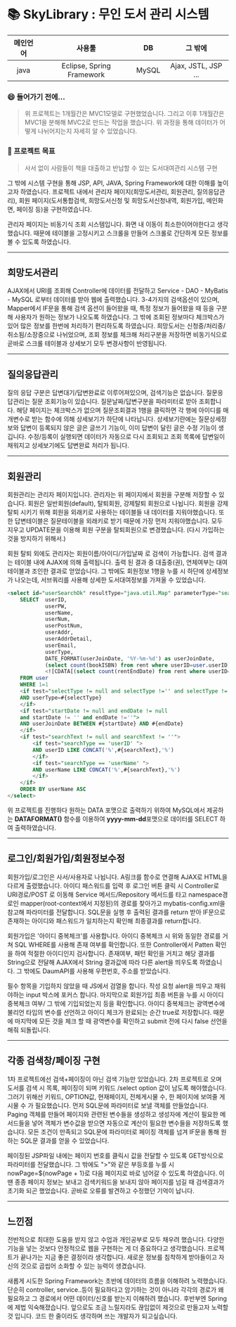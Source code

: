 # :books: SkyLibrary : 무인 도서 관리 시스템


|메인언어|사용툴|DB|그 밖에|
|:--:|:--:|:--:|:--:|
|java|Eclipse, Spring Framework|MySQL|Ajax, JSTL, JSP ...|


### :smile: 들어가기 전에...
 > 위 프로젝트는 1개월간은 MVC1모델로 구현했었습니다. 그리고 이후 1개월간은 MVC1을 분해해 MVC2로 만드는 작업을 했습니다. 위 과정을 통해 데이터가 어떻게 나뉘어지는지 자세히 알 수 있었습니다.

### :star2: 프로젝트 목표
>사서 없이 사람들이 책을 대출하고 반납할 수 있는 도서대여관리 시스템 구현

 그 밖에 시스템 구현을 통해 JSP, API, JAVA, Spring Framework에 대한 이해를 높이고자 하였습니다. 프로젝트 내에서 관리자 페이지(희망도서관리, 회원관리, 질의응답관리), 회원 페이지(도서통합검색, 희망도서신청 및 희망도서신청내역, 회원가입, 메인화면, 페이징 등)을 구현하였습니다.


관리자 페이지는 비동기식 조회 시스템입니다. 
화면 내 이동이 최소한이어야한다고 생각했습니다. 때문에 테이블을 고정시키고 스크롤을 만들어 스크롤로 간단하게 모든 정보를 볼 수 있도록 하였습니다.

---

## 희망도서관리
AJAX에서 URI를 조회해 Controller에 데이터를 전달하고 Service - DAO - MyBatis - MySQL 로부터 데이터를 받아 웹에 출력했습니다. 3-4가지의 검색옵션이 있으며, Mapper에서 IF문을 통해 검색 옵션이 들어왔을 때, 특정 정보가 들어왔을 때 등을 구분해 사용자가 원하는 정보가 나오도록 하였습니다. 그 밖에 조회된 정보마다 체크박스가 있어 많은 정보를 한번에 처리하기 편리하도록 하였습니다.
희망도서는 신청중/처리중/취소됨/소장중으로 나뉘었으며, 조회 정보를 체크해 처리구분을 저장하면 비동기식으로 곧바로 스크롤 테이블과 상세보기 모두 변경사항이 반영됩니다.

---
## 질의응답관리
질의 응답 구분은 답변대기/답변완료로 이루어져있으며, 검색기능은 없습니다.
질문응답관리는 질문 조회기능이 있습니다. 질문날짜/답변구분을 파라미터로 받아 조회합니다. 해당 페이지는 체크박스가 없으며 질문조회결과 1행을 클릭하면 각 행에 아이디를 매개변수로 받는 함수에 의해 상세보기가 하단에 나타납니다. 상세보기란에는 질문상세정보와 답변이 등록되지 않은 글은 글쓰기 기능이, 이미 답변이 달린 글은 수정 기능이 생깁니다. 수정/등록이 실행되면 데이터가 자동으로 다시 조회되고 조회 목록에 답변일이 채워지고 상세보기에도 답변완료 처리가 됩니다.

---

## 회원관리
회원관리는 관리자 페이지입니다. 관리자는 위 페이지에서 회원을 구분해 저장할 수 있습니다. 회원은 일반회원(default), 탈퇴회원, 강제탈퇴 회원으로 나뉩니다.
회원을 강제탈퇴 시키기 위해 회원을 외래키로 사용하는 테이블들 내 데이터를 지워야했습니다. 또한 답변테이블은 질문테이블을 외래키로 받기 때문에 가장 먼저 지워야했습니다. 모두 지우고 UPDATE문을 이용해 회원 구분을 탈퇴회원으로 변경했습니다. (다시 가입하는 것을 방지하기 위해서.)

회원 탈퇴 외에도 관리자는 회원이름/아이디/가입날짜 로 검색이 가능합니다. 검색 결과는 테이블 내에 AJAX에 의해 출력됩니다. 출력 된 결과 중 대출중(권), 연체여부는 대여테이블과 조인한 결과로 얻었습니다. 그 밖에도 회원정보 1행을 누를 시 하단에 상세정보가 나오는데, 서브쿼리를 사용해 상세한 도서대여정보를 가져올 수 있었습니다.

```sql
<select id="userSearchOk" resultType="java.util.Map" parameterType="searchVO">
	SELECT  userID,
			userPW,
			userName,
			userNum,
			userPostNum, 
			userAddr,
			userAddrDetail,
			userEmail,
			userType,
			DATE_FORMAT(userJoinDate, '%Y-%m-%d') as userJoinDate,
			(select count(bookISBN) from rent where userID=user.userID) as rentCount,
			<![CDATA[(select count(rentEndDate) from rent where userID=user.userID and rentEndDate < curdate()) as lateRentCount]]>
	FROM user
	WHERE 1=1
	<if test="selectType != null and selectType !='' and selectType != 3">
	AND userType=#{selectType}
	</if>
	<if test="startDate != null and endDate != null 
	and startDate != '' and endDate !=''">
	AND userJoinDate BETWEEN #{startDate} AND #{endDate}
	</if>
	<if test="searchText != null and searchText != ''">
		<if test="searchType == 'userID' ">
		AND userID LIKE CONCAT('%',#{searchText},'%')
		</if>
		<if test="searchType == 'userName' ">
		AND userName LIKE CONCAT('%',#{searchText},'%')
		</if>
	</if>
	ORDER BY userName ASC
</select>
```
위 프로젝트를 진행하다 원하는 DATA 포맷으로 출력하기 위하여 MySQL에서 제공하는 **DATAFORMAT()** 함수를 이용하여 **yyyy-mm-dd**포맷으로 데이터를 SELECT 하여 출력하였습니다.



---
## 로그인/회원가입/회원정보수정
회원가입/로그인은 사서/사용자로 나뉩니다. A링크를 함수로 연결해 AJAX로 HTML을 다르게 출렸했습니다. 아이디 패스워드를 입력 후 로그인 버튼 클릭 시 Controller로 URI경로/POST 로 이동해 Service 메서드/Repository 메서드를 타고 namespace경로인 mapper(root-context에서 지정된)의 경로를 찾아가고 mybatis-config.xml을 참고해 파라미터를 전달합니다. SQL문을 실행 후 출력된 결과를 return 받아 IF문으로 존재하는 아이디와 패스워드가 일치하는지 확인해 최종결과를 return합니다.

회원가입은 '아이디 중복체크'를 사용합니다. 아이디 중복체크 시 위와 동일한 경로를 거쳐 SQL WHERE를 사용해 존재 여부를 확인합니다. 또한 Controller에서 Patten 확인을 하여 적절한 아이디인지 검사합니다. 존재여부, 패턴 확인을 거치고 해당 결과를 String으로 전달해 AJAX에서 String 결과값에 따라 다른 alert을 띄우도록 하였습니다. 그 밖에도 DaumAPI를 사용해 우편번호, 주소를 받았습니다.

필수 항목을 기입하지 않았을 때 JS에서 검열을 합니다. 작성 요청 alert을 띄우고 채워야하는 input 박스에 포커스 합니다. 마지막으로 회원가입 최종 버튼을 누를 시 아이디 중복체크 여부/ 그 밖에 기입되었는지 등을 확인합니다. 아이디 중복체크는 광역변수에 불리언 타입의 변수를 선언하고 아이디 체크가 완료되는 순간 true로 저장합니다. 때문에 마지막에 모든 것을 체크 할 때 광역변수를 확인하고 submit 전에 다시 false 선언을 해줘 되돌립니다.

---
## 각종 검색창/페이징 구현
1차 프로젝트에선 검색+페이징이 아닌 검색 기능만 있었습니다. 2차 프로젝트로 오며 도서를 검색 시 목록, 페이징이 되며 키워드
/select option 값이 남도록 해야했습니다. 그러기 위해선 키워드, OPTION값, 현재페이지, 전체게시물 수, 한 페이지에 보여줄 게시물 수 가 필요했습니다. 먼저 SQL문에 파라미터로 보낼 객체를 만들었습니다. Paging 객체를 만들어 페이지와 관련된 변수들을 생성하고 생성자에 계산이 필요한 메서드들을 넣어 객체가 변수값을 받으면 자동으로 계산이 필요한 변수들을 저장하도록 했습니다. 모든 조건이 만족되고 SQL문에 파라미터로 페이징 객체를 넘겨 IF문을 통해 원하는 SQL문 결과를 얻을 수 있었습니다.

페이징된 JSP파일 내에는 페이지 번호를 클릭시 값을 전달할 수 있도록 GET방식으로 파라미터를 전달했습니다. 그 밖에도 ">"와 같은 부등호를 누를 시 nowPage=${nowPage + 1}로 다음 페이지로 바로 넘어갈 수 있도록 하였습니다. 이땐 종종 페이지 정보는 보내고 검색키워드을 보내지 않아 페이지를 넘길 때 검색결과가 초기화 되곤 했었습니다. 곧바로 오류를 발견하고 수정했던 기억이 납니다.

---

## 느낀점
전반적으로 최대한 도움을 받지 않고 수업과 개인공부로 모두 채우려 했습니다. 다양한 기능을 넣는 것보다 안정적으로 웹을 구현하는 게 더 중요하다고 생각했습니다. 프로젝트가 끝나가는 지금 좋은 결정이라 생각합니다. 새로운 정보를 침착하게 받아들이고 자신의 것으로 곱씹어 소화할 수 있는 능력이 생겼습니다.

새롭게 시도한 Spring Framework는 초반에 데이터의 흐름을 이해하려 노력했습니다. 단순히 controller, service..등이 필요하다고 암기하는 것이 아니라 각각의 경로가 왜 필요하고 그 경로에서 어떤 데이터/신호를 받는지 이해하려 했습니다. 후반부엔 Spring에 제법 익숙해졌습니다. 앞으로도 조금 느릴지라도 끊임없이 제것으로 만들고자 노력할 것 입니다. 코드 한 줄이라도 생각하며 쓰는 개발자가 되고싶습니다.
